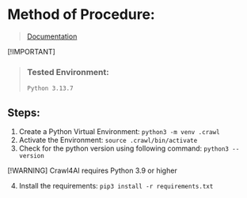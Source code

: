 # Method of Procedure:

> [Documentation](/references/documentation.md)

[!IMPORTANT]
> ### Tested Environment:
> `Python 3.13.7`

## Steps:
1. Create a Python Virtual Environment:
```python3 -m venv .crawl```
2. Activate the Environment:
```source .crawl/bin/activate```
3. Check for the python version using following command:
```python3 --version```

[!WARNING] Crawl4AI requires Python 3.9 or higher

4. Install the requirements:
```pip3 install -r requirements.txt```

